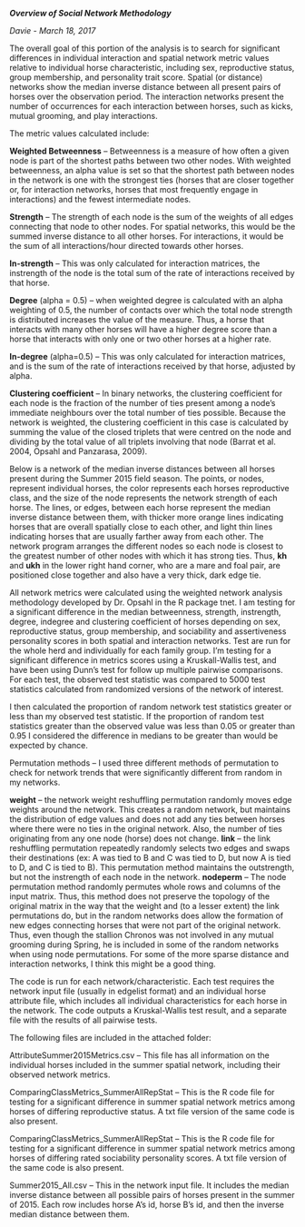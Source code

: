 ***Overview of Social Network Methodology***

*Davie - March 18, 2017*

The overall goal of this portion of the analysis is to search for
significant differences in individual interaction and spatial network
metric values relative to individual horse characteristic, including
sex, reproductive status, group membership, and personality trait score.
Spatial (or distance) networks show the median inverse distance between
all present pairs of horses over the observation period. The interaction
networks present the number of occurrences for each interaction between
horses, such as kicks, mutual grooming, and play interactions.

The metric values calculated include:

**Weighted Betweenness** – Betweenness is a measure of how often a
        given node is part of the shortest paths between two
        other nodes. With weighted betweenness, an alpha value is set so
        that the shortest path between nodes in the network is one with
        the strongest ties (horses that are closer together or, for
        interaction networks, horses that most frequently engage
        in interactions) and the fewest intermediate nodes.
        
**Strength** – The strength of each node is the sum of the weights
        of all edges connecting that node to other nodes. For spatial
        networks, this would be the summed inverse distance to all
        other horses. For interactions, it would be the sum of all
        interactions/hour directed towards other horses.

**In-strength** – This was only calculated for interaction matrices,
        the instrength of the node is the total sum of the rate of
        interactions received by that horse.

**Degree** (alpha = 0.5) – when weighted degree is calculated with
        an alpha weighting of 0.5, the number of contacts over which the
        total node strength is distributed increases the value of
        the measure. Thus, a horse that interacts with many other horses
        will have a higher degree score than a horse that interacts with
        only one or two other horses at a higher rate.

**In-degree** (alpha=0.5) – This was only calculated for interaction
        matrices, and is the sum of the rate of interactions received by
        that horse, adjusted by alpha.

**Clustering coefficient** – In binary networks, the clustering
        coefficient for each node is the fraction of the number of ties
        present among a node’s immediate neighbours over the total
        number of ties possible. Because the network is weighted, the
        clustering coefficient in this case is calculated by summing the
        value of the closed triplets that were centred on the node and
        dividing by the total value of all triplets involving that node
        (Barrat et al. 2004, Opsahl and Panzarasa, 2009).

Below is a network of the median inverse distances between all horses
present during the Summer 2015 field season. The points, or nodes,
represent individual horses, the color represents each horses
reproductive class, and the size of the node represents the network
strength of each horse. The lines, or edges, between each horse
represent the median inverse distance between them, with thicker more
orange lines indicating horses that are overall spatially close to each
other, and light thin lines indicating horses that are usually farther
away from each other. The network program arranges the different nodes
so each node is closest to the greatest number of other nodes with which
it has strong ties. Thus, **kh** and **ukh** in the lower right hand
corner, who are a mare and foal pair, are positioned close together and
also have a very thick, dark edge tie.

All network metrics were calculated using the weighted network analysis
methodology developed by Dr. Opsahl in the R package tnet. I am testing
for a significant difference in the median betweenness, strength,
instrength, degree, indegree and clustering coefficient of horses
depending on sex, reproductive status, group membership, and sociability
and assertiveness personality scores in both spatial and interaction
networks. Test are run for the whole herd and individually for each
family group. I’m testing for a significant difference in metrics scores
using a Kruskall-Wallis test, and have been using Dunn’s test for follow
up multiple pairwise comparisons. For each test, the observed test
statistic was compared to 5000 test statistics calculated from
randomized versions of the network of interest.

I then calculated the proportion of random network test statistics
greater or less than my observed test statistic. If the proportion of
random test statistics greater than the observed value was less than
0.05 or greater than 0.95 I considered the difference in medians to be
greater than would be expected by chance.

Permutation methods – I used three different methods of permutation to
check for network trends that were significantly different from random
in my networks.

**weight** – the network weight reshuffling permutation randomly
        moves edge weights around the network. This creates a random
        network, but maintains the distribution of edge values and does
        not add any ties between horses where there were no ties in the
        original network. Also, the number of ties originating from any
        one node (horse) does not change.
**link** – the link reshuffling permutation repeatedly randomly
        selects two edges and swaps their destinations (ex: A was tied
        to B and C was tied to D, but now A is tied to D, and C is tied
        to B). This permutation method maintains the outstrength, but
        not the instrength of each node in the network.
**nodeperm** – The node permutation method randomly permutes whole
        rows and columns of the input matrix. Thus, this method does not
        preserve the topology of the original matrix in the way that the
        weight and (to a lesser extent) the link permutations do, but in
        the random networks does allow the formation of new edges
        connecting horses that were not part of the original network.
        Thus, even though the stallion Chronos was not involved in any
        mutual grooming during Spring, he is included in some of the
        random networks when using node permutations. For some of the
        more sparse distance and interaction networks, I think this
        might be a good thing.

The code is run for each network/characteristic. Each test requires the
network input file (usually in edgelist format) and an individual horse
attribute file, which includes all individual characteristics for each
horse in the network. The code outputs a Kruskal-Wallis test result, and
a separate file with the results of all pairwise tests.

The following files are included in the attached folder:

AttributeSummer2015Metrics.csv – This file has all information on the
individual horses included in the summer spatial network, including
their observed network metrics.

ComparingClassMetrics\_SummerAllRepStat – This is the R code file for
testing for a significant difference in summer spatial network metrics
among horses of differing reproductive status. A txt file version of the
same code is also present.

ComparingClassMetrics\_SummerAllRepStat – This is the R code file for
testing for a significant difference in summer spatial network metrics
among horses of differing rated sociability personality scores. A txt
file version of the same code is also present.

Summer2015\_All.csv – This in the network input file. It includes the
median inverse distance between all possible pairs of horses present in
the summer of 2015. Each row includes horse A’s id, horse B’s id, and
then the inverse median distance between them.
